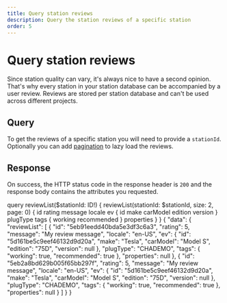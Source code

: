 ```yaml
---
title: Query station reviews
description: Query the station reviews of a specific station
order: 5
---
```


# Query station reviews
Since station quality can vary, it's always nice to have a second opinion. That's why every station in your station database can be accompanied by a user review. Reviews are stored per station database and can't be used across different projects.

## Query
To get the reviews of a specific station you will need to provide a `stationId`. Optionally you can add [pagination]() to lazy load the reviews.

<schema name="reviewList"></schema>

## Response
On success, the HTTP status code in the response header is `200` and the response body contains the attributes you requested.

<playground url="https://playground.chargetrip.com/?page=reviewListLazyLoading">
<code-block query="reviewList">					
query reviewList($stationId: ID!) {
  reviewList(stationId: $stationId, size: 2, page: 0) {
    id
    rating
    message
    locale
    ev {
      id
      make
      carModel
      edition
      version
    }
    plugType
    tags {
      working
      recommended
    }
    properties
  }
}
</code-block>
<code-block>
{
  "data": {
    "reviewList": [
      {
        "id": "5eb91eedd40bda5e3df3c6a3",
        "rating": 5,
        "message": "My review message",
        "locale": "en-US",
        "ev": {
          "id": "5d161be5c9eef46132d9d20a",
          "make": "Tesla",
          "carModel": "Model S",
          "edition": "75D",
          "version": null
        },
        "plugType": "CHADEMO",
        "tags": {
          "working": true,
          "recommended": true
        },
        "properties": null
      },
      {
        "id": "5eb2a8bd629b005f65bb297f",
        "rating": 5,
        "message": "My review message",
        "locale": "en-US",
        "ev": {
          "id": "5d161be5c9eef46132d9d20a",
          "make": "Tesla",
          "carModel": "Model S",
          "edition": "75D",
          "version": null
        },
        "plugType": "CHADEMO",
        "tags": {
          "working": true,
          "recommended": true
        },
        "properties": null
      }
    ]
  }
}
</code-block>
</playground>